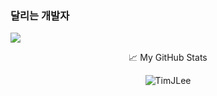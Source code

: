 ### 달리는 개발자

![](https://visitor-badge.glitch.me/badge?page_id=TimJLee.TimJLee)

<p align="center"> 📈 My GitHub Stats </p>

<p align="center"> <img src="https://github-readme-stats.vercel.app/api?username=TimJLee&show_icons=true&theme=gotham" alt="TimJLee" />

<!--
**TimJLee/TimJLee** is a ✨ _special_ ✨ repository because its `README.md` (this file) appears on your GitHub profile.

Here are some ideas to get you started:

- 🔭 I’m currently working on ...
- 🌱 I’m currently learning ...
- 👯 I’m looking to collaborate on ...
- 🤔 I’m looking for help with ...
- 💬 Ask me about ...
- 📫 How to reach me: ...
- 😄 Pronouns: ...
- ⚡ Fun fact: ...
-->
